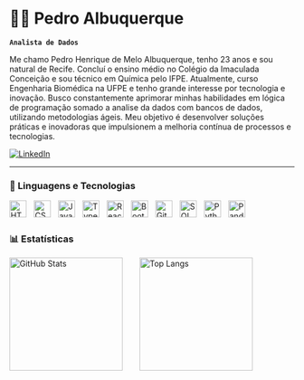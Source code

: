 # 👨‍💻 Pedro Albuquerque

**`Analista de Dados`**

Me chamo Pedro Henrique de Melo Albuquerque, tenho 23 anos e sou natural de Recife. Concluí o ensino médio no Colégio da Imaculada Conceição e sou técnico em Química pelo IFPE. Atualmente, curso Engenharia Biomédica na UFPE e tenho grande interesse por tecnologia e inovação. Busco constantemente aprimorar minhas habilidades em lógica de programação somado a analise da dados com bancos de dados, utilizando metodologias ágeis. Meu objetivo é desenvolver soluções práticas e inovadoras que impulsionem a melhoria contínua de processos e tecnologias.

    
<p align="left">
    <a href="https://www.linkedin.com/in/pedro-albuquerque-161229287/">
        <img 
            alt="LinkedIn" 
            title="LinkedIn" 
            src="https://img.shields.io/badge/LinkedIn-0077B5?style=for-the-badge&logo=linkedin&logoColor=white"
        />
    </a>
</p>

---

### 🤖 Linguagens e Tecnologias

<img 
    align="left" 
    alt="HTML"
    title="HTML" 
    width="30px" 
    style="padding-right: 10px;" 
    src="https://cdn.jsdelivr.net/gh/devicons/devicon@latest/icons/html5/html5-original.svg" 
/>
<img 
    align="left" 
    alt="CSS" 
    title="CSS"
    width="30px" 
    style="padding-right: 10px;" 
    src="https://cdn.jsdelivr.net/gh/devicons/devicon@latest/icons/css3/css3-original.svg" 
/>
<img 
    align="left" 
    alt="JavaScript" 
    title="JavaScript"
    width="30px" 
    style="padding-right: 10px;" 
    src="https://cdn.jsdelivr.net/gh/devicons/devicon@latest/icons/javascript/javascript-original.svg" 
/>
<img 
    align="left" 
    alt="TypeScript"
    title="TypeScript" 
    width="30px" 
    style="padding-right: 10px;" 
    src="https://cdn.jsdelivr.net/gh/devicons/devicon@latest/icons/typescript/typescript-original.svg" 
/>
<img 
    align="left" 
    alt="React"
    title="React" 
    width="30px" 
    style="padding-right: 10px;" 
    src="https://cdn.jsdelivr.net/gh/devicons/devicon@latest/icons/react/react-original.svg" 
/>
<img 
    align="left" 
    alt="Bootstrap"
    title="Bootstrap" 
    width="30px" 
    style="padding-right: 10px;" 
    src="https://cdn.jsdelivr.net/gh/devicons/devicon@latest/icons/bootstrap/bootstrap-original.svg" 
/>
<img 
    align="left" 
    alt="Git" 
    title="Git"
    width="30px" 
    style="padding-right: 10px;" 
    src="https://cdn.jsdelivr.net/gh/devicons/devicon@latest/icons/git/git-original.svg" 
/>
<img 
    align="left" 
    alt="SQL" 
    title="SQL" 
    width="30px" 
    style="padding-right: 10px;" 
    src="https://cdn.jsdelivr.net/gh/devicons/devicon@latest/icons/postgresql/postgresql-original.svg" 
/>
<img 
    align="left" 
    alt="Python" 
    title="Python"
    width="30px" 
    style="padding-right: 10px;" 
    src="https://cdn.jsdelivr.net/gh/devicons/devicon@latest/icons/python/python-original.svg" 
/>
<img 
    align="left" 
    alt="Pandas" 
    title="Pandas" 
    width="30px" 
    style="padding-right: 10px;" 
    src="https://cdn.jsdelivr.net/gh/devicons/devicon@latest/icons/pandas/pandas-original.svg" 
/>

<br/>
<br/>

### 📊 Estatísticas

<p>
  <img 
      align="left" 
      alt="GitHub Stats" 
      height="200" 
      style="margin-right: 15px;" 
      src="https://github-readme-stats.vercel.app/api?username=PHMA-PEDRO&show_icons=true&theme=tokyonight&include_all_commits=true&locale=pt-br&cache_seconds=100" 
    />
  
  <img 
      align="left" 
      alt="Top Langs" 
      height="200" 
      style="margin-left: 15px;" 
      src="https://github-readme-stats.vercel.app/api/top-langs/?username=PHMA-PEDRO&theme=tokyonight&layout=compact&custom_title=Tecnologias&langs_count=9&cache_seconds=100" 
    />
</p>


